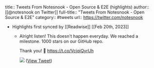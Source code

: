 title:: Tweets From Notesnook - Open Source & E2E (highlights)
author:: [[@notesnook on Twitter]]
full-title:: "Tweets From Notesnook - Open Source & E2E"
category:: #tweets
url:: https://twitter.com/notesnook

- Highlights first synced by [[Readwise]] [[Feb 20th, 2023]]
	- Alright listen! This doesn't happen everyday. We reached a milestone. 1000 stars on our GitHub repo.
	  
	  Thank you! 🙏 https://t.co/VcjqiQyrUh
	  
	  ![](https://pbs.twimg.com/media/FbzRE7_WAAES3MI.jpg) ([View Tweet](https://twitter.com/notesnook/status/1566356851238764545))